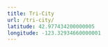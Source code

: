 ```yaml
---
title: Tri-City
url: /tri-city/
latitude: 42.977434200000005
longitude: -123.32934660000001
---
```

